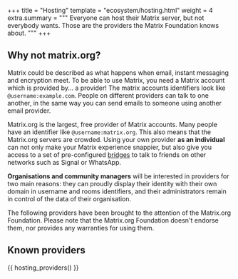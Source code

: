 +++
title = "Hosting"
template = "ecosystem/hosting.html"
weight = 4
extra.summary = """
Everyone can host their Matrix server, but not everybody wants. Those are the providers the Matrix Foundation knows about. 
"""
+++

## Why not matrix.org?

Matrix could be described as what happens when email, instant messaging and
encryption meet. To be able to use Matrix, you need a Matrix account which is
provided by... a provider! The matrix accounts identifiers look like
`@username:example.com`. People on different providers can talk to one another,
in the same way you can send emails to someone using another email provider.

Matrix.org is the largest, free provider of Matrix accounts. Many people have an
identifier like `@username:matrix.org`. This also means that the Matrix.org
servers are crowded. Using your own provider **as an individual** can not only
make your Matrix experience snappier, but also give you access to a set of
pre-configured [bridges](#) to talk to friends on other networks such as Signal
or WhatsApp.

**Organisations and community managers** will be interested in providers for two
main reasons: they can proudly display their identity with their own domain
in username and rooms identifiers, and their administrators remain in control
of the data of their organisation.

The following providers have been brought to the attention of the Matrix.org
Foundation. Please note that the Matrix.org Foundation doesn't endorse them,
nor provides any warranties for using them.

## Known providers

{{ hosting_providers() }}
